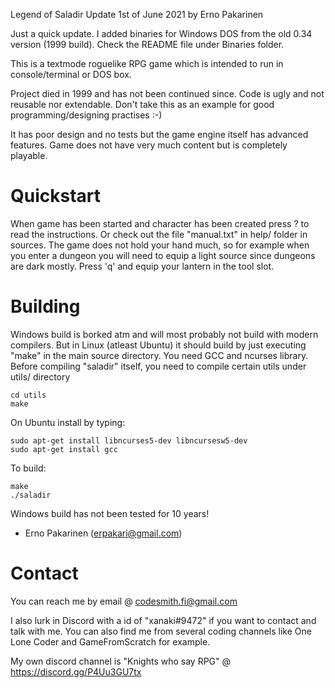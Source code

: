 Legend of Saladir
Update 1st of June 2021 by Erno Pakarinen

Just a quick update. I added binaries for Windows DOS from the old 0.34 version (1999 build). Check the README file under Binaries folder. 

This is a textmode roguelike RPG game which is intended to run in console/terminal or DOS box.

Project died in 1999 and has not been continued since. Code is ugly and not reusable nor extendable. Don't take this as an example for good programming/designing practises :-)

It has poor design and no tests but the game engine itself has advanced features. Game does not have very much content but is completely playable.

Quickstart
==========

When game has been started and character has been created press ? to read the instructions. Or check out the file "manual.txt" in help/ folder in sources. The game does not hold your hand much, so for example when you enter a dungeon you will need to equip a light source since dungeons are dark mostly. Press 'q' and equip your lantern in the tool slot. 


Building
========

Windows build is borked atm and will most probably not build with modern compilers. But in Linux (atleast Ubuntu) it should build by just executing "make" in the main source directory. You need GCC and ncurses library. Before compiling "saladir" itself, you need to compile certain utils under utils/ directory

	cd utils
	make

On Ubuntu install by typing:

	sudo apt-get install libncurses5-dev libncursesw5-dev
	sudo apt-get install gcc

To build:

	make
	./saladir

Windows build has not been tested for 10 years!

- Erno Pakarinen (erpakari@gmail.com)

Contact
=======

You can reach me by email @ codesmith.fi@gmail.com

I also lurk in Discord with a id of "xanaki#9472" if you want to contact and talk with me. You can also find me from several coding channels like One Lone Coder and GameFromScratch for example.

My own discord channel is "Knights who say RPG" @ https://discord.gg/P4Uu3GU7tx


